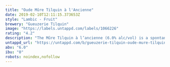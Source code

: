 ```yaml
---
title: "Oude Mûre Tilquin à l'Ancienne"
date: 2019-02-10T12:11:15.373653Z
style: "Lambic - Fruit"
brewery: "Gueuzerie Tilquin"
image: "https://labels.untappd.com/labels/1066226"
rating: "4.2"
description: "The Mûre Tilquin à l’ancienne (6.0% alc/vol) is a spontaneous fermentation beer obtained from the fermentation of fresh or frozen blackberries in young lambics, blended with 1, 2 and 3 years lambic to reach a final concentration of fruits of 260-300 gr fruit per liter."
untappd_url: "https://untappd.com/b/gueuzerie-tilquin-oude-mure-tilquin-a-l-ancienne/1066226"
abv: "6.0"
ibu: "0"
robots: noindex,nofollow
---
```

